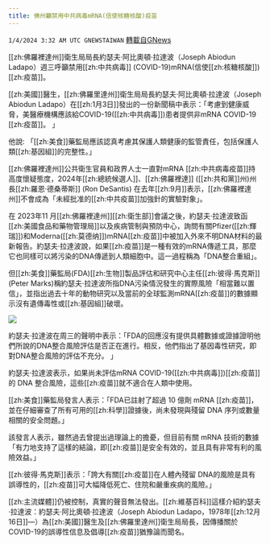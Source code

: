 ```yaml
---
title: 佛州籲禁用中共病毒mRNA(信使核糖核酸)疫苗
---
```

`1/4/2024 3:32 AM UTC GNEWSTAIWAN` [轉載自GNews](https://gnews.org/articles/2181896)


  
[[zh:佛羅裡達州]]衛生局局長約瑟夫·阿比奧頓·拉達波（Joseph Abiodun Ladapo）週三呼籲禁用[[zh:中共病毒]] (COVID-19)mRNA(信使[[zh:核糖核酸]])[[zh:疫苗]]。

[[zh:美國]]醫生，[[zh:佛羅里達州]]衛生局局長約瑟夫·阿比奧頓·拉達波（Joseph Abiodun Ladapo）在[[zh:1月3日]]發出的一份新聞稿中表示：「考慮到健康威脅，美醫療機構應該給COVID-19([[zh:中共病毒]])患者提供非mRNA COVID-19 [[zh:疫苗]]。 」 

  

他說: 「[[zh:美食]]藥監局應該認真考慮其保護人類健康的監管責任，包括保護人類[[zh:基因組]]的完整性。」

  

[[zh:佛羅裡達州]]公共衛生官員和政界人士一直對mRNA [[zh:中共病毒疫苗]]持高度懷疑態度，2024年[[zh:總統候選人]]、[[zh:佛羅裡達]] ([[zh:共和黨]]州)州長[[zh:羅恩·德桑蒂斯]] (Ron DeSantis) 在去年[[zh:9月]]表示，[[zh:佛羅裡達州]]不會成為「未經批准的[[zh:中共疫苗]]加強針的實驗對象」。

  

在 2023年11 月[[zh:佛羅裡達州]][[zh:衛生部]]會議之後，約瑟夫·拉達波致函[[zh:美國食品和藥物管理局]]以及疾病管制與預防中心，詢問有關Pfizer([[zh:輝瑞]])和Moderna([[zh:莫德纳]])mRNA[[zh:疫苗]]中被加入外來不明DNA材料的最新報告。約瑟夫·拉達波說，如果[[zh:疫苗]]是一種有效的mRNA傳遞工具，那麼它也同樣可以將污染的DNA傳遞到人類細胞中。這一過程稱為「DNA整合重組」。

  

但[[zh:美食]]藥監局(FDA)[[zh:生物]]製品評估和研究中心主任[[zh:彼得·馬克斯]] (Peter Marks)稱約瑟夫·拉達波所指DNA污染情況發生的實際風險「相當難以置信」，並指出過去十年的動物研究以及當前的全球監測mRNA[[zh:疫苗]]的數據顯示沒有遺傳毒性或[[zh:基因組]]破壞。


![](ipfs://QmTYA1XTmfpx9vueZuZz1cNeDNoPbh7yW2qzwo1XeQ7ptm?.png)


約瑟夫·拉達波在周三的聲明中表示：「FDA的回應沒有提供具體數據或證據證明他們所說的DNA整合風險評估是否正在進行。相反，他們指出了基因毒性研究，即對DNA整合風險的評估不充分。 」 

  

約瑟夫·拉達波表示，如果尚未評估mRNA COVID-19([[zh:中共病毒]])[[zh:疫苗]]的 DNA 整合風險，這些[[zh:疫苗]]就不適合在人類中使用。

  

[[zh:美食]]藥監局發言人表示：「FDA已註射了超過 10 億劑 mRNA [[zh:疫苗]]，並在仔細審查了所有可用的[[zh:科學]]證據後，尚未發現與殘留 DNA 序列或數量相關的安全問題。」

  

該發言人表示，雖然過去曾提出過理論上的擔憂，但目前有關 mRNA 技術的數據「有力地支持了這樣的結論，即[[zh:疫苗]]是安全有效的，並且具有非常有利的風險效益。」

  

[[zh:彼得·馬克斯]]表示：「誇大有關[[zh:疫苗]]在人體內殘留 DNA的風險是具有誤導性的，[[zh:疫苗]]可大幅降低死亡、住院和嚴重疾病的風險。」

  

  

[[zh:主流媒體]]仍被控制，真實的聲音無法發出。[[zh:維基百科]]這樣介紹約瑟夫·拉達波：約瑟夫·阿比奧頓·拉達波（Joseph Abiodun Ladapo，1978年[[zh:12月16日]]—）為[[zh:美國]]醫生及[[zh:佛羅里達州]]衛生局局長，因傳播關於COVID-19的誤導性信息及倡導[[zh:疫苗]]猶豫論而聞名。

